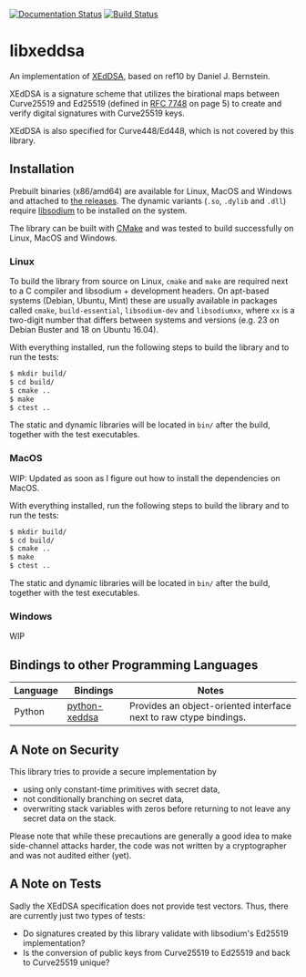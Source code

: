 [![Documentation Status](https://readthedocs.org/projects/libxeddsa/badge/?version=latest)](https://libxeddsa.readthedocs.io/en/latest/?badge=latest)
[![Build Status](https://travis-ci.org/Syndace/libxeddsa.svg?branch=master)](https://travis-ci.org/Syndace/libxeddsa)

# libxeddsa #

An implementation of [XEdDSA](https://www.signal.org/docs/specifications/xeddsa/), based on ref10 by Daniel J. Bernstein.

XEdDSA is a signature scheme that utilizes the birational maps between Curve25519 and Ed25519 (defined in [RFC 7748](https://tools.ietf.org/html/rfc7748) on page 5) to create and verify digital signatures with Curve25519 keys.

XEdDSA is also specified for Curve448/Ed448, which is not covered by this library.

## Installation ##

Prebuilt binaries (x86/amd64) are available for Linux, MacOS and Windows and attached to [the releases](https://github.com/Syndace/libxeddsa/releases). The dynamic variants (`.so`, `.dylib` and `.dll`) require [libsodium](https://download.libsodium.org/doc/) to be installed on the system.

The library can be built with [CMake](https://cmake.org/) and was tested to build successfully on Linux, MacOS and Windows.

### Linux ###

To build the library from source on Linux, `cmake` and `make` are required next to a C compiler and libsodium + development headers. On apt-based systems (Debian, Ubuntu, Mint) these are usually available in packages called `cmake`, `build-essential`, `libsodium-dev` and `libsodiumxx`, where `xx` is a two-digit number that differs between systems and versions (e.g. 23 on Debian Buster and 18 on Ubuntu 16.04).

With everything installed, run the following steps to build the library and to run the tests:

```Bash
$ mkdir build/
$ cd build/
$ cmake ..
$ make
$ ctest ..
```

The static and dynamic libraries will be located in `bin/` after the build, together with the test executables.

### MacOS ###

WIP: Updated as soon as I figure out how to install the dependencies on MacOS.

With everything installed, run the following steps to build the library and to run the tests:

```Bash
$ mkdir build/
$ cd build/
$ cmake ..
$ make
$ ctest ..
```

The static and dynamic libraries will be located in `bin/` after the build, together with the test executables.

### Windows ###

WIP

## Bindings to other Programming Languages ##

| Language | Bindings | Notes |
|----------|----------|-------|
| Python   | [python-xeddsa](https://github.com/Syndace/python-xeddsa) | Provides an object-oriented interface next to raw ctype bindings. |

## A Note on Security ##

This library tries to provide a secure implementation by

- using only constant-time primitives with secret data,
- not conditionally branching on secret data,
- overwriting stack variables with zeros before returning to not leave any secret data on the stack.

Please note that while these precautions are generally a good idea to make side-channel attacks harder, the code was not written by a cryptographer and was not audited either (yet).

## A Note on Tests ##

Sadly the XEdDSA specification does not provide test vectors. Thus, there are currently just two types of tests:

- Do signatures created by this library validate with libsodium's Ed25519 implementation?
- Is the conversion of public keys from Curve25519 to Ed25519 and back to Curve25519 unique?
